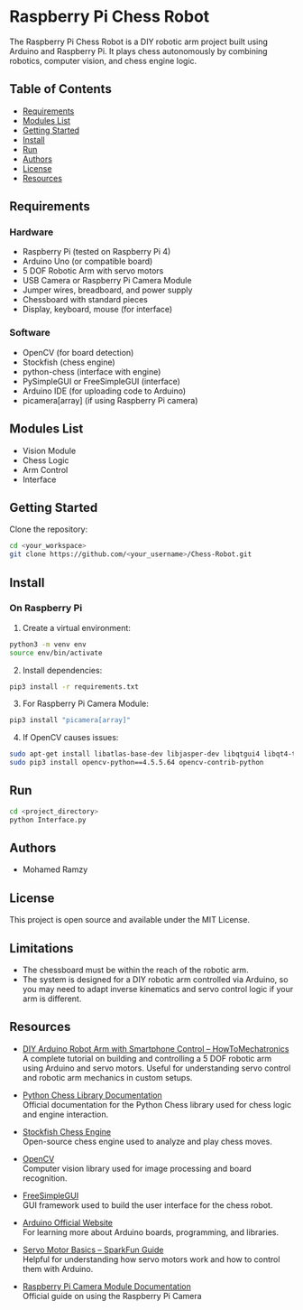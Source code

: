 # Raspberry Pi Chess Robot

The Raspberry Pi Chess Robot is a DIY robotic arm project built using Arduino and Raspberry Pi. It plays chess autonomously by combining robotics, computer vision, and chess engine logic.

## Table of Contents

- [Requirements](#requirements)
- [Modules List](#modules-list)
- [Getting Started](#getting-started)
- [Install](#install)
- [Run](#run)
- [Authors](#authors)
- [License](#license)
- [Resources](#resources)

## Requirements

### Hardware

- Raspberry Pi (tested on Raspberry Pi 4)
- Arduino Uno (or compatible board)
- 5 DOF Robotic Arm with servo motors
- USB Camera or Raspberry Pi Camera Module
- Jumper wires, breadboard, and power supply
- Chessboard with standard pieces
- Display, keyboard, mouse (for interface)

### Software

- OpenCV (for board detection)
- Stockfish (chess engine)
- python-chess (interface with engine)
- PySimpleGUI or FreeSimpleGUI (interface)
- Arduino IDE (for uploading code to Arduino)
- picamera[array] (if using Raspberry Pi camera)

## Modules List

- Vision Module
- Chess Logic
- Arm Control
- Interface

## Getting Started

Clone the repository:

```bash
cd <your_workspace>
git clone https://github.com/<your_username>/Chess-Robot.git
```

## Install

### On Raspberry Pi

1. Create a virtual environment:

```bash
python3 -m venv env
source env/bin/activate
```

2. Install dependencies:

```bash
pip3 install -r requirements.txt
```

3. For Raspberry Pi Camera Module:

```bash
pip3 install "picamera[array]"
```

4. If OpenCV causes issues:

```bash
sudo apt-get install libatlas-base-dev libjasper-dev libqtgui4 libqt4-test libhdf5-dev libhdf5-serial-dev python3-pyqt5 stockfish
sudo pip3 install opencv-python==4.5.5.64 opencv-contrib-python
```

## Run

```bash
cd <project_directory>
python Interface.py
```

## Authors

- Mohamed Ramzy

## License

This project is open source and available under the MIT License.

## Limitations

- The chessboard must be within the reach of the robotic arm.
- The system is designed for a DIY robotic arm controlled via Arduino, so you may need to adapt inverse kinematics and servo control logic if your arm is different.


## Resources

- [DIY Arduino Robot Arm with Smartphone Control – HowToMechatronics](https://howtomechatronics.com/tutorials/arduino/diy-arduino-robot-arm-with-smartphone-control/)\
  A complete tutorial on building and controlling a 5 DOF robotic arm using Arduino and servo motors. Useful for understanding servo control and robotic arm mechanics in custom setups.

- [Python Chess Library Documentation](https://python-chess.readthedocs.io/en/latest/)\
  Official documentation for the Python Chess library used for chess logic and engine interaction.

- [Stockfish Chess Engine](https://stockfishchess.org/)\
  Open-source chess engine used to analyze and play chess moves.

- [OpenCV](https://opencv.org/)\
  Computer vision library used for image processing and board recognition.

- [FreeSimpleGUI](https://github.com/spyoungtech/FreeSimpleGUI)\
  GUI framework used to build the user interface for the chess robot.

- [Arduino Official Website](https://www.arduino.cc/)\
  For learning more about Arduino boards, programming, and libraries.

- [Servo Motor Basics – SparkFun Guide](https://learn.sparkfun.com/tutorials/hobby-servo-tutorial/all)\
  Helpful for understanding how servo motors work and how to control them with Arduino.

- [Raspberry Pi Camera Module Documentation](https://www.raspberrypi.com/documentation/accessories/camera.html)\
  Official guide on using the Raspberry Pi Camera


